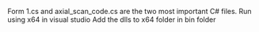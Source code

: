 Form 1.cs and axial_scan_code.cs are the two most important C# files. 
Run using x64 in visual studio
Add the dlls to x64 folder in bin folder
